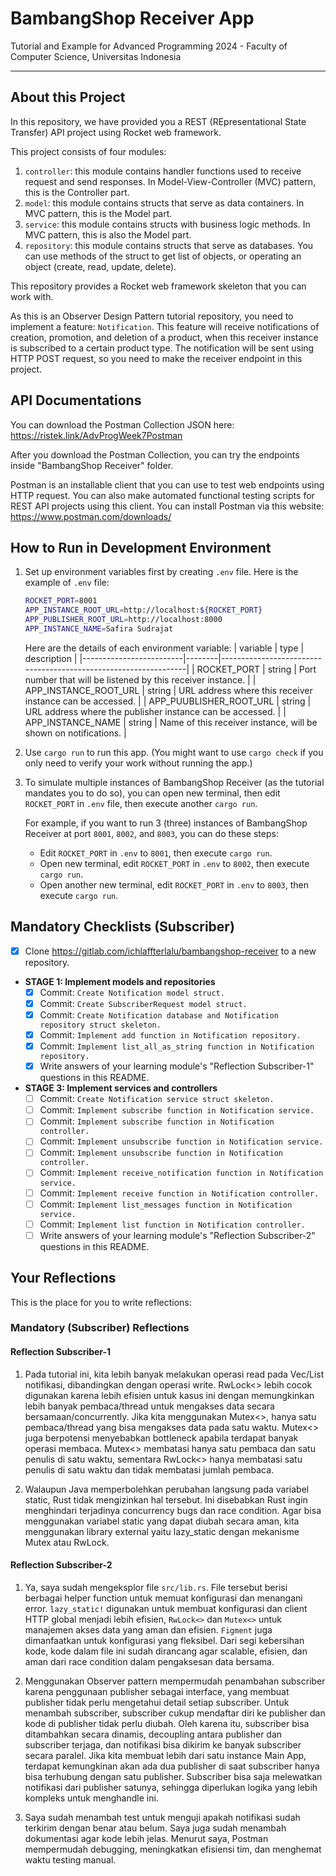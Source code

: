 # BambangShop Receiver App
Tutorial and Example for Advanced Programming 2024 - Faculty of Computer Science, Universitas Indonesia

---

## About this Project
In this repository, we have provided you a REST (REpresentational State Transfer) API project using Rocket web framework.

This project consists of four modules:
1.  `controller`: this module contains handler functions used to receive request and send responses.
    In Model-View-Controller (MVC) pattern, this is the Controller part.
2.  `model`: this module contains structs that serve as data containers.
    In MVC pattern, this is the Model part.
3.  `service`: this module contains structs with business logic methods.
    In MVC pattern, this is also the Model part.
4.  `repository`: this module contains structs that serve as databases.
    You can use methods of the struct to get list of objects, or operating an object (create, read, update, delete).

This repository provides a Rocket web framework skeleton that you can work with.

As this is an Observer Design Pattern tutorial repository, you need to implement a feature: `Notification`.
This feature will receive notifications of creation, promotion, and deletion of a product, when this receiver instance is subscribed to a certain product type.
The notification will be sent using HTTP POST request, so you need to make the receiver endpoint in this project.

## API Documentations

You can download the Postman Collection JSON here: https://ristek.link/AdvProgWeek7Postman

After you download the Postman Collection, you can try the endpoints inside "BambangShop Receiver" folder.

Postman is an installable client that you can use to test web endpoints using HTTP request.
You can also make automated functional testing scripts for REST API projects using this client.
You can install Postman via this website: https://www.postman.com/downloads/

## How to Run in Development Environment
1.  Set up environment variables first by creating `.env` file.
    Here is the example of `.env` file:
    ```bash
    ROCKET_PORT=8001
    APP_INSTANCE_ROOT_URL=http://localhost:${ROCKET_PORT}
    APP_PUBLISHER_ROOT_URL=http://localhost:8000
    APP_INSTANCE_NAME=Safira Sudrajat
    ```
    Here are the details of each environment variable:
    | variable                | type   | description                                                     |
    |-------------------------|--------|-----------------------------------------------------------------|
    | ROCKET_PORT             | string | Port number that will be listened by this receiver instance.    |
    | APP_INSTANCE_ROOT_URL   | string | URL address where this receiver instance can be accessed.       |
    | APP_PUUBLISHER_ROOT_URL | string | URL address where the publisher instance can be accessed.       |
    | APP_INSTANCE_NAME       | string | Name of this receiver instance, will be shown on notifications. |
2.  Use `cargo run` to run this app.
    (You might want to use `cargo check` if you only need to verify your work without running the app.)
3.  To simulate multiple instances of BambangShop Receiver (as the tutorial mandates you to do so),
    you can open new terminal, then edit `ROCKET_PORT` in `.env` file, then execute another `cargo run`.

    For example, if you want to run 3 (three) instances of BambangShop Receiver at port `8001`, `8002`, and `8003`, you can do these steps:
    -   Edit `ROCKET_PORT` in `.env` to `8001`, then execute `cargo run`.
    -   Open new terminal, edit `ROCKET_PORT` in `.env` to `8002`, then execute `cargo run`.
    -   Open another new terminal, edit `ROCKET_PORT` in `.env` to `8003`, then execute `cargo run`.

## Mandatory Checklists (Subscriber)
-   [x] Clone https://gitlab.com/ichlaffterlalu/bambangshop-receiver to a new repository.
-   **STAGE 1: Implement models and repositories**
    -   [x] Commit: `Create Notification model struct.`
    -   [x] Commit: `Create SubscriberRequest model struct.`
    -   [x] Commit: `Create Notification database and Notification repository struct skeleton.`
    -   [x] Commit: `Implement add function in Notification repository.`
    -   [x] Commit: `Implement list_all_as_string function in Notification repository.`
    -   [x] Write answers of your learning module's "Reflection Subscriber-1" questions in this README.
-   **STAGE 3: Implement services and controllers**
    -   [ ] Commit: `Create Notification service struct skeleton.`
    -   [ ] Commit: `Implement subscribe function in Notification service.`
    -   [ ] Commit: `Implement subscribe function in Notification controller.`
    -   [ ] Commit: `Implement unsubscribe function in Notification service.`
    -   [ ] Commit: `Implement unsubscribe function in Notification controller.`
    -   [ ] Commit: `Implement receive_notification function in Notification service.`
    -   [ ] Commit: `Implement receive function in Notification controller.`
    -   [ ] Commit: `Implement list_messages function in Notification service.`
    -   [ ] Commit: `Implement list function in Notification controller.`
    -   [ ] Write answers of your learning module's "Reflection Subscriber-2" questions in this README.

## Your Reflections
This is the place for you to write reflections:

### Mandatory (Subscriber) Reflections

#### Reflection Subscriber-1
1. Pada tutorial ini, kita lebih banyak melakukan operasi read pada Vec/List notifikasi, dibandingkan dengan operasi write. RwLock<> lebih cocok digunakan karena lebih efisien untuk kasus ini dengan memungkinkan lebih banyak pembaca/thread untuk mengakses data secara bersamaan/concurrently. Jika kita menggunakan Mutex<>, hanya satu pembaca/thread yang bisa mengakses data pada satu waktu. Mutex<> juga berpotensi menyebabkan bottleneck apabila terdapat banyak operasi membaca. Mutex<> membatasi hanya satu pembaca dan satu penulis di satu waktu, sementara RwLock<> hanya membatasi satu penulis di satu waktu dan tidak membatasi jumlah pembaca.

2. Walaupun Java memperbolehkan perubahan langsung pada variabel static, Rust tidak mengizinkan hal tersebut. Ini disebabkan Rust ingin menghindari terjadinya concurrency bugs dan race condition. Agar bisa menggunakan variabel static yang dapat diubah secara aman, kita menggunakan library external yaitu lazy_static dengan mekanisme Mutex atau RwLock.

#### Reflection Subscriber-2
1. Ya, saya sudah mengeksplor file `src/lib.rs`. File tersebut berisi berbagai helper function untuk memuat konfigurasi dan menangani error. `lazy_static!` digunakan untuk membuat konfigurasi dan client HTTP global menjadi lebih efisien, `RwLock<>` dan `Mutex<>` untuk manajemen akses data yang aman dan efisien. `Figment` juga dimanfaatkan untuk konfigurasi yang fleksibel. Dari segi kebersihan kode, kode dalam file ini sudah dirancang agar scalable, efisien, dan aman dari race condition dalam pengaksesan data bersama.

2. Menggunakan Observer pattern mempermudah penambahan subscriber karena penggunaan publisher sebagai interface, yang membuat publisher tidak perlu mengetahui detail setiap subscriber. Untuk menambah subscriber, subscriber cukup mendaftar diri ke publisher dan kode di publisher tidak perlu diubah. Oleh karena itu, subscriber bisa ditambahkan secara dinamis, decoupling antara publisher dan subscriber terjaga, dan notifikasi bisa dikirim ke banyak subscriber secara paralel. Jika kita membuat lebih dari satu instance Main App, terdapat kemungkinan akan ada dua publisher di saat subscriber hanya bisa terhubung dengan satu publisher. Subscriber bisa saja melewatkan notifikasi dari publisher satunya, sehingga diperlukan logika yang lebih kompleks untuk menghandle ini.

3. Saya sudah menambah test untuk menguji apakah notifikasi sudah terkirim dengan benar atau belum. Saya juga sudah menambah dokumentasi agar kode lebih jelas. Menurut saya, Postman mempermudah debugging, meningkatkan efisiensi tim, dan menghemat waktu testing manual.